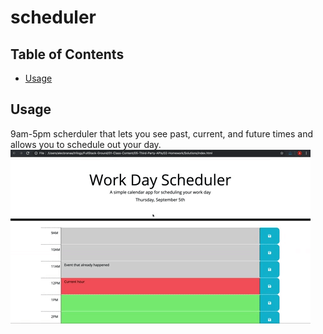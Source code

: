 # scheduler
  ## Table of Contents

  * [Usage](#usage)


  ## Usage
  9am-5pm scherduler that lets you see past, current, and future times and allows you to schedule out your day.<br>
  ![Screenshot](assets/imgs/05-third-party-apis-homework-demo.gif)
  